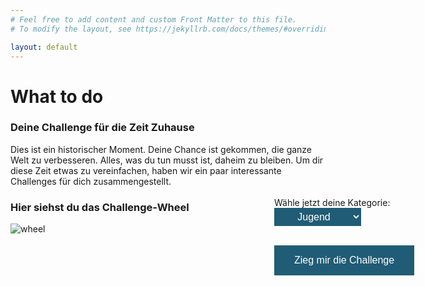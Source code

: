 ```yaml
---
# Feel free to add content and custom Front Matter to this file.
# To modify the layout, see https://jekyllrb.com/docs/themes/#overriding-theme-defaults

layout: default
---
```

<head>
  <script>
    let root = "";
    function getChallenge()
    {
      var e = document.getElementById("age");
      var strUser = e.options[e.selectedIndex].value;
      window.location.assign("router.html#"+strUser);
    }
  </script>
  
  <style>
  .row {
    display: flex;
  }

  .nexttowheel{
    flex: 70%;
  }
  .wheel {
    flex: 30%;
  }

  #button1{
  background-color: #205C75; /* Green */
  border: none;
  color: white;
  padding: 15px 32px;
  text-align: center;
  text-decoration: none;
  display: inline-block;
  font-size: 16px;
  }

  #age{
  background-color: #205C75; /* Green */
  border: none;
  color: white;
  padding: 5px 15px;
  text-align: center;
  text-decoration: none;
  display: inline-block;
  font-size: 16px;
  -webkit-border-radius: 0px;
  }
  </style>
</head>

# What to do

### Deine Challenge für die Zeit Zuhause

Dies ist ein historischer Moment. Deine Chance ist gekommen, die ganze Welt zu verbesseren.
Alles, was du tun musst ist, daheim zu bleiben. Um dir diese Zeit etwas zu vereinfachen, haben wir ein
paar interessante Challenges für dich zusammengestellt.

### Hier siehst du das Challenge-Wheel
 <div class="row">
  <div class="wheel">
     <img src="https://imgur.com/download/Gicyf3F" alt="wheel"> 
  </div>
  <div class="nexttowheel" style="position:absolute;left:650px; top:370px;">
    <label for="age">Wähle jetzt deine Kategorie:</label>
    <select id="age">
     <!-- <option value="Elt">Eltern</option> -->
      <option value="Jug">Jugend</option>
      <option value="Erw">Erwachsene</option>
      <option value="Kin">Kinder</option>
      <!-- <option value="Fam">Familie/WG/Paar</option> -->
    </select>
    <br>
    <br>
    <p><button type="button" id="button1" onclick="getChallenge();">Zieg mir die Challenge</button></p>
  </div>
</div> 
